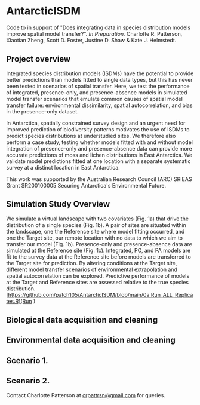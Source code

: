 # AntarcticISDM

Code to in support of "Does integrating data in species distribution models improve spatial model transfer?". _In Preparation._ Charlotte R. Patterson, Xiaotian Zheng, Scott D. Foster, Justine D. Shaw & Kate J. Helmstedt.

## Project overview
Integrated species distribution models (ISDMs) have the potential to provide better predictions than models fitted to single data types, but this has never been tested in scenarios of spatial transfer. Here, we test the performance of integrated, presence-only, and presence-absence models in simulated model transfer scenarios that emulate common causes of spatial model transfer failure: environmental dissimilarity, spatial autocorrelation, and bias in the presence-only dataset.

In Antarctica, spatially constrained survey design and an urgent need for improved prediction of biodiversity patterns motivates the use of ISDMs to predict species distributions at understudied sites. We therefore also perform a case study, testing whether models fitted with and without model integration of presence-only and presence-absence data can provide more accurate predictions of moss and lichen distributions in East Antarctica. We validate model predictions fitted at one location with a separate systematic survey at a distinct location in East Antarctica. 

This work was supported by the Australian Research Council (ARC) SRIEAS Grant SR200100005 Securing Antarctica's Environmental Future.

## Simulation Study Overview

We simulate a virtual landscape with two covariates (Fig. 1a) that drive the distribution of a single species (Fig. 1b). A pair of sites are situated within the landscape, one the Reference site where model fitting occurred, and one the Target site, our remote location with no data to which we aim to transfer our model (Fig. 1b). Presence-only and presence-absence data are simulated at the Reference site (Fig. 1c). Integrated, PO, and PA models are fit to the survey data at the Reference site before models are transferred to the Target site for prediction. By altering conditions at the Target site, different model transfer scenarios of environmental extrapolation and spatial autocorrelation can be explored. Predictive performance of models at the Target and Reference sites are assessed relative to the true species distribution.
[https://github.com/patch105/AntarcticISDM/blob/main/0a.Run_ALL_Replicates.R](Run ) 


### 

## Biological data acquisition and cleaning
[](url) 

## Environmental data acquisition and cleaning

## Scenario 1.

## Scenario 2.

Contact Charlotte Patterson at crpattrsn@gmail.com for queries.
